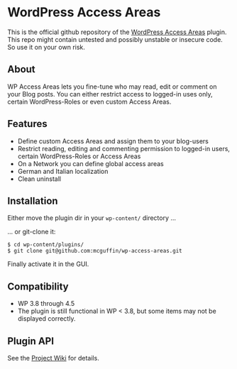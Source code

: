 WordPress Access Areas
======================

This is the official github repository of the [WordPress Access Areas](http://wordpress.org/plugins/wp-access-areas/)
plugin. This repo might contain untested and possibly unstable or insecure code. So use it on your own risk.

About
-----
WP Access Areas lets you fine-tune who may read, edit or comment on your Blog posts.
You can either restrict access to logged-in uses only, certain WordPress-Roles or
even custom Access Areas.

Features
--------
- Define custom Access Areas and assign them to your blog-users
- Restrict reading, editing and commenting permission to logged-in users, certain WordPress-Roles or Access Areas
- On a Network you can define global access areas
- German and Italian localization
- Clean uninstall

Installation
------------
Either move the plugin dir in your `wp-content/` directory ...

... or git-clone it:
```
$ cd wp-content/plugins/
$ git clone git@github.com:mcguffin/wp-access-areas.git
```

Finally activate it in the GUI.

Compatibility
-------------
- WP 3.8 through 4.5
- The plugin is still functional in WP < 3.8, but some items may not be displayed correctly.

Plugin API
----------
See the [Project Wiki](../../wiki/) for details.
